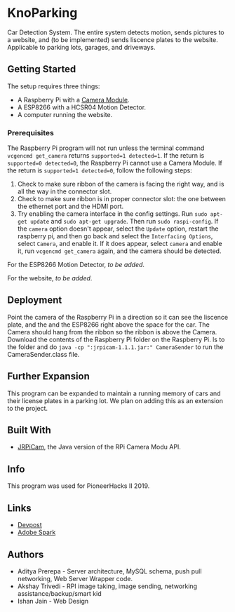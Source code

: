 # KnoParking

Car Detection System. The entire system detects motion, sends pictures to a website, and (to be implemented) sends liscence plates to the website. Applicable to parking lots, garages, and driveways.

## Getting Started

The setup requires three things:

* A Raspberry Pi with a [Camera Module](https://www.raspberrypi.org/documentation/hardware/camera).
* A ESP8266 with a HCSR04 Motion Detector.
* A computer running the website.

### Prerequisites

The Raspberry Pi program will not run unless the terminal command `vcgencmd get_camera` returns `supported=1 detected=1`. If the return is `supported=0 detected=0`, the Raspberry Pi cannot use a Camera Module. If the return is `supported=1 detected=0`, follow the following steps:

1. Check to make sure ribbon of the camera is facing the right way, and is all the way in the connector slot. 
2. Check to make sure ribbon is in proper connector slot: the one between the ethernet port and the HDMI port.
3. Try enabling the camera interface in the config settings. Run `sudo apt-get update` and `sudo apt-get upgrade`. Then run `sudo raspi-config`. If the `camera` option doesn't appear, select the `Update` option, restart the raspberry pi, and then go back and  select the `Interfacing Options`, select `Camera`, and enable it. If it does appear, select `camera` and enable it, run `vcgencmd get_camera` again, and the camera should be detected.

For the ESP8266 Motion Detector, *to be added*.

For the website, *to be added*.

## Deployment

Point the camera of the Raspberry Pi in a direction so it can see the liscence plate, and the and the ESP8266 right above the space for the car. The Camera should hang from the ribbon so the ribbon is above the Camera. Download the contents of the Raspberry Pi folder on the Raspberry Pi. ls to the folder and do `java -cp ":jrpicam-1.1.1.jar:" CameraSender` to run the CameraSender.class file.

## Further Expansion

This program can be expanded to maintain a running memory of cars and their license plates in a parking lot. We plan on adding this as an extension to the project.

## Built With

* [JRPiCam](https://github.com/Hopding/JRPiCam), the Java version of the RPi Camera Modu API.

## Info

This program was used for PioneerHacks II 2019.

## Links

* [Devpost](https://devpost.com/software/knoparking) 
* [Adobe Spark](https://spark.adobe.com/page/TnMddVnVLV9Kn/) 

## Authors

* Aditya Prerepa - Server architecture, MySQL schema, push pull networking, Web Server Wrapper code.
* Akshay Trivedi - RPI image taking, image sending, networking assistance/backup/smart kid
* Ishan Jain - Web Design
